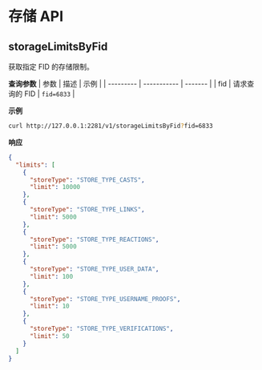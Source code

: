 # 存储 API

## storageLimitsByFid

获取指定 FID 的存储限制。

**查询参数**
| 参数 | 描述 | 示例 |
| --------- | ----------- | ------- |
| fid | 请求查询的 FID | `fid=6833` |

**示例**

```bash
curl http://127.0.0.1:2281/v1/storageLimitsByFid?fid=6833
```

**响应**

```json
{
  "limits": [
    {
      "storeType": "STORE_TYPE_CASTS",
      "limit": 10000
    },
    {
      "storeType": "STORE_TYPE_LINKS",
      "limit": 5000
    },
    {
      "storeType": "STORE_TYPE_REACTIONS",
      "limit": 5000
    },
    {
      "storeType": "STORE_TYPE_USER_DATA",
      "limit": 100
    },
    {
      "storeType": "STORE_TYPE_USERNAME_PROOFS",
      "limit": 10
    },
    {
      "storeType": "STORE_TYPE_VERIFICATIONS",
      "limit": 50
    }
  ]
}
```
